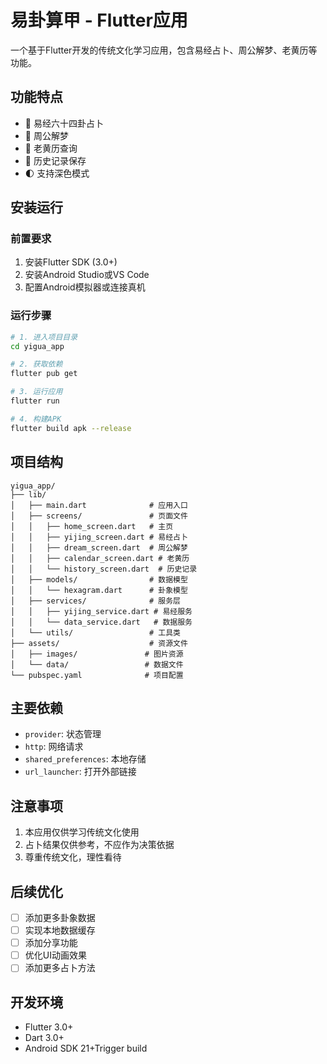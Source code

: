 # 易卦算甲 - Flutter应用

一个基于Flutter开发的传统文化学习应用，包含易经占卜、周公解梦、老黄历等功能。

## 功能特点

- 🔮 易经六十四卦占卜
- 💭 周公解梦
- 📅 老黄历查询
- 📝 历史记录保存
- 🌓 支持深色模式

## 安装运行

### 前置要求

1. 安装Flutter SDK (3.0+)
2. 安装Android Studio或VS Code
3. 配置Android模拟器或连接真机

### 运行步骤

```bash
# 1. 进入项目目录
cd yigua_app

# 2. 获取依赖
flutter pub get

# 3. 运行应用
flutter run

# 4. 构建APK
flutter build apk --release
```

## 项目结构

```
yigua_app/
├── lib/
│   ├── main.dart              # 应用入口
│   ├── screens/               # 页面文件
│   │   ├── home_screen.dart   # 主页
│   │   ├── yijing_screen.dart # 易经占卜
│   │   ├── dream_screen.dart  # 周公解梦
│   │   ├── calendar_screen.dart # 老黄历
│   │   └── history_screen.dart  # 历史记录
│   ├── models/                # 数据模型
│   │   └── hexagram.dart      # 卦象模型
│   ├── services/              # 服务层
│   │   ├── yijing_service.dart # 易经服务
│   │   └── data_service.dart   # 数据服务
│   └── utils/                 # 工具类
├── assets/                    # 资源文件
│   ├── images/               # 图片资源
│   └── data/                 # 数据文件
└── pubspec.yaml              # 项目配置

```

## 主要依赖

- `provider`: 状态管理
- `http`: 网络请求
- `shared_preferences`: 本地存储
- `url_launcher`: 打开外部链接

## 注意事项

1. 本应用仅供学习传统文化使用
2. 占卜结果仅供参考，不应作为决策依据
3. 尊重传统文化，理性看待

## 后续优化

- [ ] 添加更多卦象数据
- [ ] 实现本地数据缓存
- [ ] 添加分享功能
- [ ] 优化UI动画效果
- [ ] 添加更多占卜方法

## 开发环境

- Flutter 3.0+
- Dart 3.0+
- Android SDK 21+Trigger build
